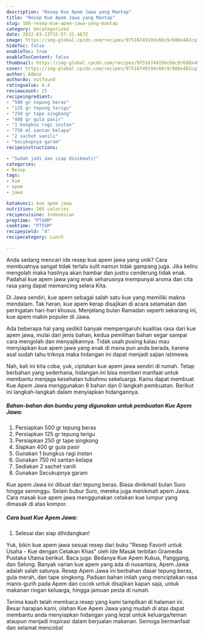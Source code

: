 ```yaml
---
description: "Resep Kue Apem Jawa yang Mantap"
title: "Resep Kue Apem Jawa yang Mantap"
slug: 160-resep-kue-apem-jawa-yang-mantap
category: Uncategorized
date: 2022-03-13T15:57:31.467Z
image: https://img-global.cpcdn.com/recipes/9751674919dc66c9/680x482cq70/kue-apem-jawa-foto-resep-utama.jpg
hideToc: false
enableToc: true
enableTocContent: false
thumbnail: https://img-global.cpcdn.com/recipes/9751674919dc66c9/680x482cq70/kue-apem-jawa-foto-resep-utama.jpg
cover: https://img-global.cpcdn.com/recipes/9751674919dc66c9/680x482cq70/kue-apem-jawa-foto-resep-utama.jpg
author: Admin
authorAv: notfound
ratingvalue: 4.4
reviewcount: 25
recipeingredient:
- "500 gr tepung beras"
- "125 gr tepung terigu"
- "250 gr tape singkong"
- "400 gr gula pasir"
- "1 bungkus ragi instan"
- "750 ml santan kelapa"
- "2 sachet vanili"
- "Secukupnya garam"
recipeinstructions:

- "Sudah jadi dan siap dinikmati!"
categories:
- Resep
tags:
- kue
- apem
- jawa

katakunci: kue apem jawa 
nutrition: 265 calories
recipecuisine: Indonesian
preptime: "PT40M"
cooktime: "PT55M"
recipeyield: "4"
recipecategory: Lunch

---
```





Anda sedang mencari ide resep kue apem jawa yang unik? Cara membuatnya sangat tidak terlalu sulit namun tidak gampang juga. Jika keliru mengolah maka hasilnya akan hambar dan justru cenderung tidak enak. Padahal kue apem jawa yang enak seharusnya mempunyai aroma dan cita rasa yang dapat memancing selera Kita.





Di Jawa sendiri, kue apem sebagai salah satu kue yang memiliki makna mendalam. Tak heran, kue apem kerap disajikan di acara selamatan dan peringatan hari-hari khusus. Menjelang bulan Ramadan seperti sekarang ini, kue apem makin populer di Jawa.

Ada beberapa hal yang sedikit banyak mempengaruhi kualitas rasa dari kue apem jawa, mulai dari jenis bahan, kedua pemilihan bahan segar sampai cara mengolah dan menyajikannya. Tidak usah pusing kalau mau menyiapkan kue apem jawa yang enak di mana pun anda berada, karena asal sudah tahu triknya maka hidangan ini dapat menjadi sajian istimewa.






Nah, kali ini kita coba, yuk, ciptakan kue apem jawa sendiri di rumah. Tetap berbahan yang sederhana, hidangan ini bisa memberi manfaat untuk membantu menjaga kesehatan tubuhmu sekeluarga. Kamu dapat membuat Kue Apem Jawa menggunakan 8 bahan dan 0 langkah pembuatan. Berikut ini langkah-langkah dalam menyiapkan hidangannya.

<!--inarticleads1-->

##### Bahan-bahan dan bumbu yang digunakan untuk pembuatan Kue Apem Jawa:

1. Persiapkan 500 gr tepung beras
1. Persiapkan 125 gr tepung terigu
1. Persiapkan 250 gr tape singkong
1. Siapkan 400 gr gula pasir
1. Gunakan 1 bungkus ragi instan
1. Gunakan 750 ml santan kelapa
1. Sediakan 2 sachet vanili
1. Gunakan Secukupnya garam


Kue apem Jawa ini dibuat dari tepung beras. Biasa dinikmati bulan Suro hingga seminggu. Selain bubur Suro, mereka juga menikmati apem Jawa. Cara masak kue apem jawa menggunakan cetakan kue lumpur yang dimasak di atas kompor. 

<!--inarticleads2-->

##### Cara buat Kue Apem Jawa:


1. Selesai dan siap dihidangkan!

Yuk, bikin kue apem jawa sesuai resep dari buku &#34;Resep Favorit untuk Usaha - Kue dengan Cetakan Khas&#34; oleh Ide Masak terbitan Gramedia Pustaka Utama berikut. Baca juga: Bedanya Kue Apem Kukus, Panggang, dan Selong. Banyak varian kue apem yang ada di nusantara, Apem Jawa adalah salah satunya. Resep Apem Jawa ini berbahan dasar tepung beras, gula merah, dan tape singkong. Paduan bahan inilah yang menciptakan rasa manis-gurih pada Apem dan cocok untuk disajikan kapan saja, untuk makanan ringan keluarga, hingga jamuan pesta di rumah. 

Terima kasih telah membaca resep yang kami tampilkan di halaman ini. Besar harapan kami, olahan Kue Apem Jawa yang mudah di atas dapat membantu anda menyiapkan hidangan yang lezat untuk keluarga/teman ataupun menjadi inspirasi dalam berjualan makanan. Semoga bermanfaat dan selamat mencoba!
